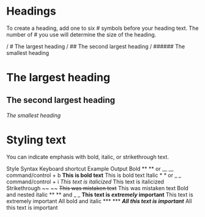 # Headings
To create a heading, add one to six # symbols before your heading text. The number of # you use will determine the size of the heading.

/ # The largest heading
/ ## The second largest heading
/ ###### The smallest heading

# The largest heading
## The second largest heading
###### The smallest heading

# Styling text
You can indicate emphasis with bold, italic, or strikethrough text.

Style	Syntax	Keyboard shortcut	Example	Output
Bold	** ** or __ __	command/control + b	**This is bold text**	This is bold text
Italic	* * or _ _	command/control + i	*This text is italicized*	This text is italicized
Strikethrough	~~ ~~		~~This was mistaken text~~	This was mistaken text
Bold and nested italic	** ** and _ _		**This text is _extremely_ important**	This text is extremely important
All bold and italic	*** ***		***All this text is important***	All this text is important
